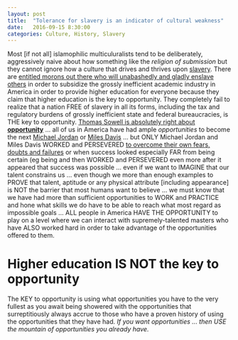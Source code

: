 ```yaml
---
layout: post
title:  "Tolerance for slavery is an indicator of cultural weakness"
date:   2016-09-15 8:30:00
categories: Culture, History, Slavery
---
```

Most [if not all] islamophilic multiculuralists tend to be deliberately, aggressively naive about how something like the *religion of submission* but they cannot ignore how a culture that drives and thrives upon [slavery](https://www.youtube.com/watch?v=YnJfR70n6k0).  There are [entitled morons out there who will unabashedly and gladly enslave others](https://youtu.be/Wln6lNTxVpY?t=37m40s) in order to subsidize the grossly inefficient academic industry in America in order to provide higher education for everyone because they claim that higher education is the key to opportunity. They completely fail to realize that a nation FREE of slavery in all its forms, including the tax and regulatory burdens of grossly inefficient state and federal bureaucracies, is THE key to opportunity. [Thomas Sowell is absolutely right about **opportunity**](https://youtu.be/Wln6lNTxVpY?t=38m1s) ... all of us in America have had ample *opportunities* to become the next [Michael Jordan](https://youtu.be/LAr6oAKieHk) or [Miles Davis](https://youtu.be/dou3aSZmEg0?list=PLElrASo3VHBxt9zg3oRoKSqmyiCHct4Ai) ... but ONLY Michael Jordan and Miles Davis WORKED and PERSEVERED [to overcome their own fears, doubts and failures](http://www.michaeldpollock.com/michael-jordan-on-failure-and-perseverance/) or when success looked especially FAR from being certain (eg being and then WORKED and PERSEVERED even more after it appeared that success was possible ... even if we want to IMAGINE that our talent constrains us ... even though we more than enough examples to PROVE that talent, aptitude or any physical attribute [including appearance] is NOT the barrier that most humans want to believe ... we must know that we have had more than sufficient opportunities to WORK and PRACTICE and hone what skills we do have to be able to reach what most regard as impossible goals ... ALL people in America HAVE THE OPPORTUNITY to play on a level where we can interact with supremely-talented masters who have ALSO worked hard in order to take advantage of the opportunities offered to them.  

# Higher education IS NOT the key to opportunity     

The KEY to opportunity is using what opportunities you have to the very fullest as you await being showered with the opportunities that surreptitiously always accrue to those who have a proven history of using the opportunities that they have had.  *If you want opportunities ... then USE the mountain of opportunities you already have.* 

